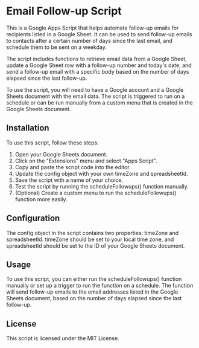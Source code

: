 # Email Follow-up Script
This is a Google Apps Script that helps automate follow-up emails for recipients listed in a Google Sheet. It can be used to send follow-up emails to contacts after a certain number of days since the last email, and schedule them to be sent on a weekday.

The script includes functions to retrieve email data from a Google Sheet, update a Google Sheet row with a follow-up number and today's date, and send a follow-up email with a specific body based on the number of days elapsed since the last follow-up.

To use the script, you will need to have a Google account and a Google Sheets document with the email data. The script is triggered to run on a schedule or can be run manually from a custom menu that is created in the Google Sheets document.

## Installation
To use this script, follow these steps:

1. Open your Google Sheets document.
2. Click on the "Extensions" menu and select "Apps Script".
3. Copy and paste the script code into the editor.
4. Update the config object with your own timeZone and spreadsheetId.
5. Save the script with a name of your choice.
6. Test the script by running the scheduleFollowups() function manually.
7. (Optional) Create a custom menu to run the scheduleFollowups() function more easily.

## Configuration
The config object in the script contains two properties: timeZone and spreadsheetId. timeZone should be set to your local time zone, and spreadsheetId should be set to the ID of your Google Sheets document.

## Usage
To use this script, you can either run the scheduleFollowups() function manually or set up a trigger to run the function on a schedule. The function will send follow-up emails to the email addresses listed in the Google Sheets document, based on the number of days elapsed since the last follow-up.

## License
This script is licensed under the MIT License.
